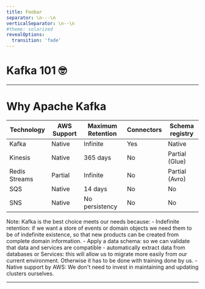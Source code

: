 ```yaml
---
title: Foobar
separator: \n---\n
verticalSeparator: \n--\n
#theme: solarized
revealOptions:
  transition: 'fade'
---
```


# Kafka 101 🤓

---

# Why Apache Kafka

| Technology    | AWS Support | Maximum Retention | Connectors  | Schema registry        |
| ------------- | ----------- | ----------------- | ----------- | ---------------------- |
| Kafka         | Native      | Infinite          | Yes         | Native                 |
| Kinesis       | Native      | 365 days          | No          | Partial (Glue)         |
| Redis Streams | Partial     | Infinite          | No          | Partial (Avro)         |
| SQS           | Native      | 14 days           | No          | No                     |
| SNS           | Native      | No persistency    | No          | No                     |

Note: Kafka is the best choice meets our needs because: - Indefinite retention: if we want a store of events or domain objects we need them to be of indefinite existence, so that new products can be created from complete domain information. - Apply a data schema: so we can validate that data and services are compatible - automatically extract data from databases or Services: this will allow us to migrate more easily from our current environment. Otherwise it has to be done with training done by us. - Native support by AWS: We don't need to invest in maintaining and updating clusters ourselves.

---



